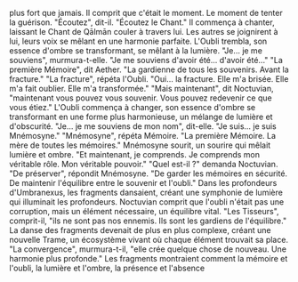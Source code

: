 plus fort que jamais.
Il comprit que c'était le moment.
Le moment de tenter la guérison.
"Écoutez",
dit-il.
"Écoutez le Chant."
Il commença à chanter,
laissant le Chant de Qālmān
couler à travers lui.
Les autres se joignirent à lui,
leurs voix se mêlant
en une harmonie parfaite.
L'Oubli trembla,
son essence d'ombre se transformant,
se mêlant à la lumière.
"Je... je me souviens",
murmura-t-elle.
"Je me souviens d'avoir été...
d'avoir été..."
"La première Mémoire",
dit Aether.
"La gardienne de tous les souvenirs.
Avant la fracture."
"La fracture",
répéta l'Oubli.
"Oui... la fracture.
Elle m'a brisée.
Elle m'a fait oublier.
Elle m'a transformée."
"Mais maintenant",
dit Noctuvian,
"maintenant vous pouvez vous souvenir.
Vous pouvez redevenir
ce que vous étiez."
L'Oubli commença à changer,
son essence d'ombre se transformant
en une forme plus harmonieuse,
un mélange de lumière et d'obscurité.
"Je... je me souviens de mon nom",
dit-elle.
"Je suis... je suis Mnémosyne."
"Mnémosyne",
répéta Mémoire.
"La première Mémoire.
La mère de toutes les mémoires."
Mnémosyne sourit,
un sourire qui mêlait
lumière et ombre.
"Et maintenant,
je comprends.
Je comprends mon véritable rôle.
Mon véritable pouvoir."
"Quel est-il ?"
demanda Noctuvian.
"De préserver",
répondit Mnémosyne.
"De garder les mémoires en sécurité.
De maintenir l'équilibre
entre le souvenir et l'oubli."
Dans les profondeurs d'Umbranexus,
les fragments dansaient,
créant une symphonie de lumière
qui illuminait les profondeurs.
Noctuvian comprit que l'oubli
n'était pas une corruption,
mais un élément nécessaire,
un équilibre vital.
"Les Tisseurs",
comprit-il,
"ils ne sont pas nos ennemis.
Ils sont les gardiens de l'équilibre."
La danse des fragments
devenait de plus en plus complexe,
créant une nouvelle Trame,
un écosystème vivant
où chaque élément trouvait sa place.
"La convergence",
murmura-t-il,
"elle crée quelque chose de nouveau.
Une harmonie plus profonde."
Les fragments montraient
comment la mémoire et l'oubli,
la lumière et l'ombre,
la présence et l'absence
